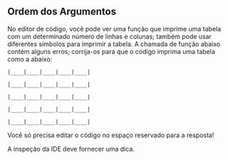 ## Ordem dos Argumentos

No editor de código, você pode ver uma função que imprime uma tabela
com um determinado número de linhas e colunas; também pode usar diferentes
símbolos para imprimir a tabela. A chamada de função abaixo contém alguns erros;
corrija-os para que o código imprima uma tabela como a abaixo:

```text
|____|____|____|____|____|

|____|____|____|____|____|

|____|____|____|____|____|

|____|____|____|____|____|

|____|____|____|____|____|
```

Você só precisa editar o código no espaço reservado para a resposta!

<div class="hint">A inspeção da IDE deve fornecer uma dica.</div>